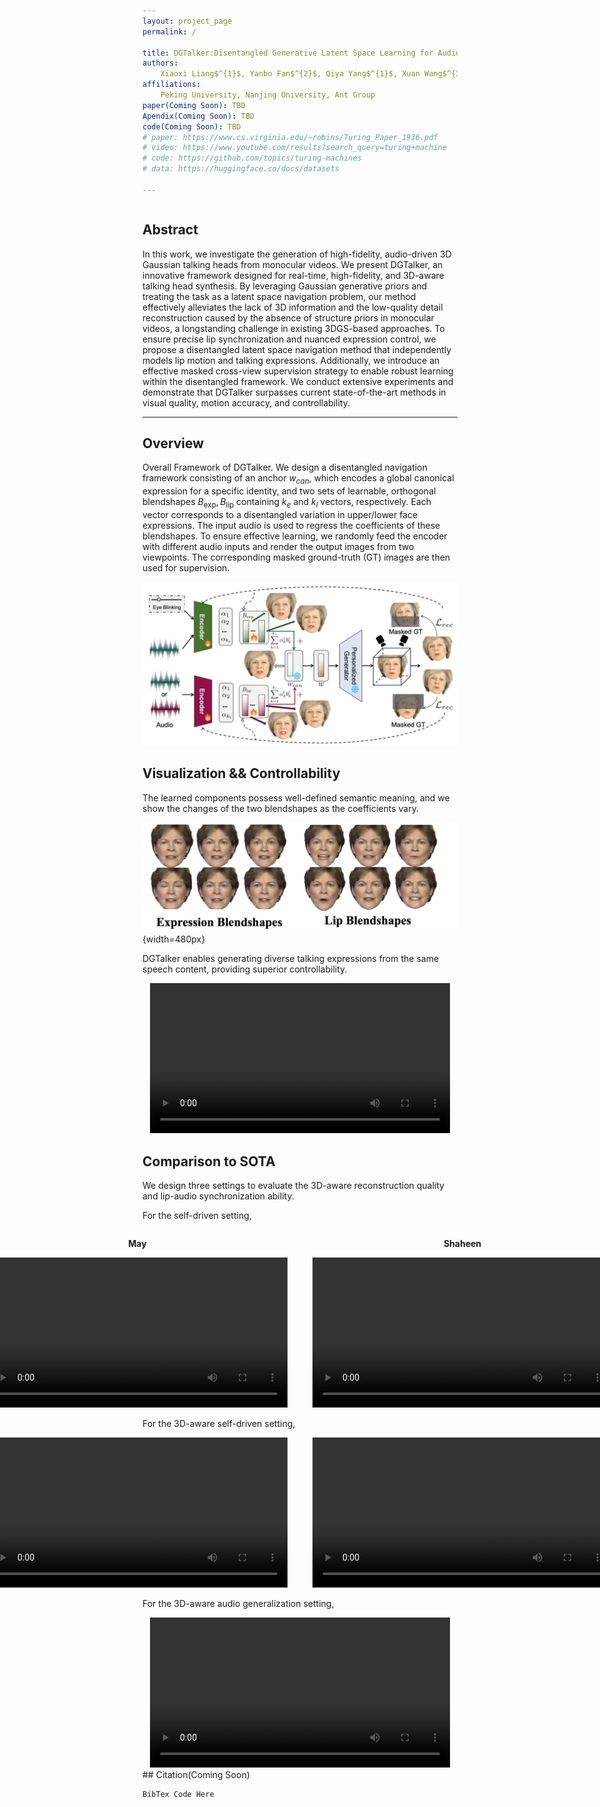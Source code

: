 ```yaml
---
layout: project_page
permalink: /

title: DGTalker:Disentangled Generative Latent Space Learning for Audio-Driven Gaussian Talking Heads
authors:
    Xiaoxi Liang$^{1}$, Yanbo Fan$^{2}$, Qiya Yang$^{1}$, Xuan Wang$^{3}$, Wei Gao$^{1}$, Ge Li$^{1}$
affiliations:
    Peking University, Nanjing University, Ant Group
paper(Coming Soon): TBD
Apendix(Coming Soon): TBD
code(Coming Soon): TBD
# paper: https://www.cs.virginia.edu/~robins/Turing_Paper_1936.pdf
# video: https://www.youtube.com/results?search_query=turing+machine
# code: https://github.com/topics/turing-machines
# data: https://huggingface.co/docs/datasets

---
```


<!-- Using HTML to center the abstract -->
<div class="columns is-centered has-text-centered">
    <div class="column is-four-fifths">
        <h2>Abstract</h2>
        <div class="content has-text-justified">
In this work, we investigate the generation of high-fidelity, audio-driven 3D Gaussian talking heads from monocular videos. We present DGTalker, an innovative framework designed for real-time, high-fidelity, and 3D-aware talking head synthesis. By leveraging Gaussian generative priors and treating the task as a latent space navigation problem, our method effectively alleviates the lack of 3D information and the low-quality detail reconstruction caused by the absence of structure priors in monocular videos, a longstanding challenge in existing 3DGS-based approaches.  To ensure precise lip synchronization and nuanced expression control, we propose a disentangled latent space navigation method that independently models lip motion and talking expressions. Additionally, we introduce an effective masked cross-view supervision strategy to enable robust learning within the disentangled framework. We conduct extensive experiments and demonstrate that DGTalker surpasses current state-of-the-art methods in visual quality, motion accuracy, and controllability.
        </div>
    </div>
</div>

---


## Overview

Overall Framework of DGTalker. We design a disentangled navigation framework consisting of an anchor $w_{can}$, which encodes a global canonical expression for a specific identity, and two sets of learnable, orthogonal blendshapes ${B_\text{exp}, B_\text{lip}}$ containing $k_e$ and $k_l$ vectors, respectively. Each vector corresponds to a disentangled variation in upper/lower face expressions. The input audio is used to regress the coefficients of these blendshapes. To ensure effective learning, we randomly feed the encoder with different audio inputs and render the output images from two viewpoints. The corresponding masked ground-truth (GT) images are then used for supervision.


<div align="center">
  <img src="./static/image/pipeline.png" width="640px">
</div>



## Visualization && Controllability
The learned components possess well-defined semantic meaning, and we show the changes of the two blendshapes as the coefficients vary.

<!-- <div align="center">
  <img src="./static/image/blendshapes.png" width="480px">
</div> -->

![Blendshapes](./static/image/blendshapes.png){width=480px}


DGTalker enables generating diverse talking expressions from the same speech content, providing superior controllability.

<div align="center">
  <video width="480" controls>
    <source src="static/video/control.mp4" type="video/mp4">
  </video>
</div>


## Comparison to SOTA
We design three settings to evaluate the 3D-aware reconstruction quality and lip-audio synchronization ability.

For the self-driven setting,
<div align="center" style="display: flex; justify-content: center; gap: 40px;">
  <div>
    <p><b>May</b></p>
    <video width="480" controls>
      <source src="static/video/May_front.mp4" type="video/mp4">
    </video>
  </div>

  <div>
    <p><b>Shaheen</b></p>
    <video width="480" controls>
      <source src="static/video/Shaheen_front.mp4" type="video/mp4">
    </video>
  </div>
</div>

For the 3D-aware self-driven setting,
<div align="center" style="display: flex; justify-content: center; gap: 40px;">
  <div>
    <video width="480" controls>
      <source src="static/video/May_spiral.mp4" type="video/mp4">
    </video>
  </div>

  <div>
    <video width="480" controls>
      <source src="static/video/Shaheen_spiral.mp4" type="video/mp4">
    </video>
  </div>
</div>

For the 3D-aware audio generalization setting,

<div align="center">
  <video width="480" controls>
    <source src="static/video/May_unseen.mp4" type="video/mp4">
    .
  </video>
</div>
## Citation(Coming Soon)

```
BibTex Code Here
```
